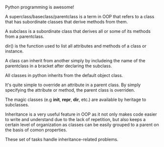Python programming is awesome!

A superclass/baseclass/parentclass is a term in OOP that refers to a class that
has subordinate classes that derive methods from them.

A subclass is a subordinate class that derives all or some of its methods from a parentclass.

dir() is the function used to list all attributes and methods of a class or instance.

A class can inherit from another simply by includeing the name of the parentclass
in a bracket after declaring the subclass.

All classes in python inherits from the default object class.

It's quite simple to override an attribute in a parent class.
By simply specifying the attribute or method, the parent class is overriden.

The magic classes (e.g __init__, __repr__, __dir__, etc.) are available by
heritage to subclasses.

Inheritance is a very useful feature in OOP as it not only makes code easier
to write and understand due to the lack of repetition, but also keeps a certain
level of organization as classes can be easily grouped to a parent on the basis
of comon properties.

These set of tasks handle inheritance-related problems.
